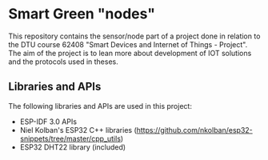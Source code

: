 # Smart Green "nodes"
This repository contains the sensor/node part of a project done in relation to the DTU course 62408 "Smart Devices and Internet of Things - Project".
The aim of the project is to lean more about development of IOT solutions and the protocols used in theses.

## Libraries and APIs
The following libraries and APIs are used in this project:
* ESP-IDF 3.0 APIs
* Niel Kolban's ESP32 C++ libraries (https://github.com/nkolban/esp32-snippets/tree/master/cpp_utils)
* ESP32 DHT22 library (included)
